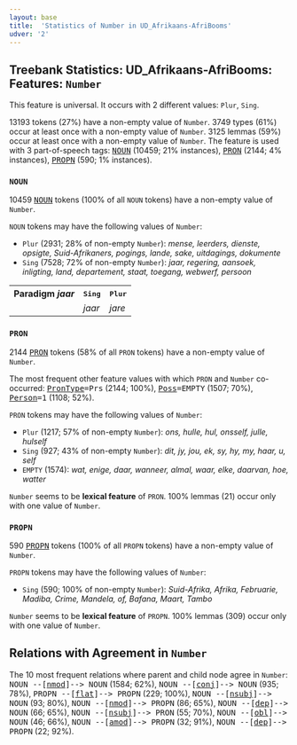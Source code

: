 ```yaml
---
layout: base
title:  'Statistics of Number in UD_Afrikaans-AfriBooms'
udver: '2'
---
```


## Treebank Statistics: UD_Afrikaans-AfriBooms: Features: `Number`

This feature is universal.
It occurs with 2 different values: `Plur`, `Sing`.

13193 tokens (27%) have a non-empty value of `Number`.
3749 types (61%) occur at least once with a non-empty value of `Number`.
3125 lemmas (59%) occur at least once with a non-empty value of `Number`.
The feature is used with 3 part-of-speech tags: <tt><a href="af_afribooms-pos-NOUN.html">NOUN</a></tt> (10459; 21% instances), <tt><a href="af_afribooms-pos-PRON.html">PRON</a></tt> (2144; 4% instances), <tt><a href="af_afribooms-pos-PROPN.html">PROPN</a></tt> (590; 1% instances).

### `NOUN`

10459 <tt><a href="af_afribooms-pos-NOUN.html">NOUN</a></tt> tokens (100% of all `NOUN` tokens) have a non-empty value of `Number`.

`NOUN` tokens may have the following values of `Number`:

* `Plur` (2931; 28% of non-empty `Number`): <em>mense, leerders, dienste, opsigte, Suid-Afrikaners, pogings, lande, sake, uitdagings, dokumente</em>
* `Sing` (7528; 72% of non-empty `Number`): <em>jaar, regering, aansoek, inligting, land, departement, staat, toegang, webwerf, persoon</em>

<table>
  <tr><th>Paradigm <i>jaar</i></th><th><tt>Sing</tt></th><th><tt>Plur</tt></th></tr>
  <tr><td><tt></tt></td><td><em>jaar</em></td><td><em>jare</em></td></tr>
</table>

### `PRON`

2144 <tt><a href="af_afribooms-pos-PRON.html">PRON</a></tt> tokens (58% of all `PRON` tokens) have a non-empty value of `Number`.

The most frequent other feature values with which `PRON` and `Number` co-occurred: <tt><a href="af_afribooms-feat-PronType.html">PronType</a></tt><tt>=Prs</tt> (2144; 100%), <tt><a href="af_afribooms-feat-Poss.html">Poss</a></tt><tt>=EMPTY</tt> (1507; 70%), <tt><a href="af_afribooms-feat-Person.html">Person</a></tt><tt>=1</tt> (1108; 52%).

`PRON` tokens may have the following values of `Number`:

* `Plur` (1217; 57% of non-empty `Number`): <em>ons, hulle, hul, onsself, julle, hulself</em>
* `Sing` (927; 43% of non-empty `Number`): <em>dit, jy, jou, ek, sy, hy, my, haar, u, self</em>
* `EMPTY` (1574): <em>wat, enige, daar, wanneer, almal, waar, elke, daarvan, hoe, watter</em>

`Number` seems to be **lexical feature** of `PRON`. 100% lemmas (21) occur only with one value of `Number`.

### `PROPN`

590 <tt><a href="af_afribooms-pos-PROPN.html">PROPN</a></tt> tokens (100% of all `PROPN` tokens) have a non-empty value of `Number`.

`PROPN` tokens may have the following values of `Number`:

* `Sing` (590; 100% of non-empty `Number`): <em>Suid-Afrika, Afrika, Februarie, Madiba, Crime, Mandela, of, Bafana, Maart, Tambo</em>

`Number` seems to be **lexical feature** of `PROPN`. 100% lemmas (309) occur only with one value of `Number`.

## Relations with Agreement in `Number`

The 10 most frequent relations where parent and child node agree in `Number`:
<tt>NOUN --[<tt><a href="af_afribooms-dep-nmod.html">nmod</a></tt>]--> NOUN</tt> (1584; 62%),
<tt>NOUN --[<tt><a href="af_afribooms-dep-conj.html">conj</a></tt>]--> NOUN</tt> (935; 78%),
<tt>PROPN --[<tt><a href="af_afribooms-dep-flat.html">flat</a></tt>]--> PROPN</tt> (229; 100%),
<tt>NOUN --[<tt><a href="af_afribooms-dep-nsubj.html">nsubj</a></tt>]--> NOUN</tt> (93; 80%),
<tt>NOUN --[<tt><a href="af_afribooms-dep-nmod.html">nmod</a></tt>]--> PROPN</tt> (86; 65%),
<tt>NOUN --[<tt><a href="af_afribooms-dep-dep.html">dep</a></tt>]--> NOUN</tt> (66; 65%),
<tt>NOUN --[<tt><a href="af_afribooms-dep-nsubj.html">nsubj</a></tt>]--> PRON</tt> (55; 70%),
<tt>NOUN --[<tt><a href="af_afribooms-dep-obl.html">obl</a></tt>]--> NOUN</tt> (46; 66%),
<tt>NOUN --[<tt><a href="af_afribooms-dep-amod.html">amod</a></tt>]--> PROPN</tt> (32; 91%),
<tt>NOUN --[<tt><a href="af_afribooms-dep-dep.html">dep</a></tt>]--> PROPN</tt> (22; 92%).


